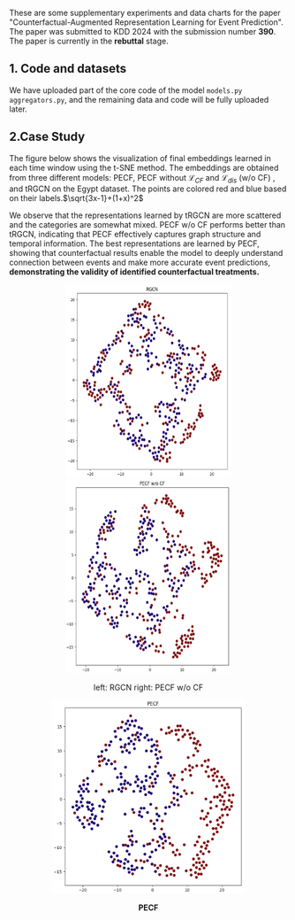 These are some supplementary experiments and data charts for the paper "Counterfactual-Augmented Representation Learning for Event Prediction". The paper was submitted to KDD 2024 with the submission number **390**. The paper is currently in the **rebuttal** stage.

## 1. Code and datasets

We have uploaded part of the core code of the model `models.py aggregators.py`, and the remaining data and code will be fully uploaded later.

## 2.Case Study
The figure below shows the visualization of final embeddings learned in each time window using the t-SNE method. The embeddings are obtained from three different models: PECF, PECF without  $\mathcal{L}_{CF}$ and $\mathcal{L}_{dis}$ (w/o CF) , and tRGCN on the Egypt dataset. The points are colored red and blue based on their labels.$\sqrt{3x-1}+(1+x)^2$

We observe that the representations learned by tRGCN are more scattered and the categories are somewhat mixed. PECF w/o CF performs better than tRGCN, indicating that PECF effectively captures graph structure and temporal information. The best representations are learned by PECF, showing that counterfactual results enable the model to deeply understand connection between events and make more accurate event predictions, **demonstrating the validity of identified counterfactual treatments.**
<body>
    <div style="display:flex; justify-content:center; flex-wrap:wrap;">
        <div align=center>
            <img src="https://github.com/hucheng-IIE/PECF/blob/main/case_study/RGCN.png" alt="Image 1" width="300" height="350"> <img src="https://github.com/hucheng-IIE/PECF/blob/main/case_study/PECF_wo_CF.png" alt="Image 2" width="300" height="350">
            <p >left: RGCN  right: PECF w/o CF</p>
        </div>
        <div align=center>
            <img src="https://github.com/hucheng-IIE/PECF/blob/main/case_study/PECF.png" alt="Image 3" width="350" height="350">
            <p style="text-align:center; font-weight:bold;">PECF</p>
        </div>
    </div>
</body>
